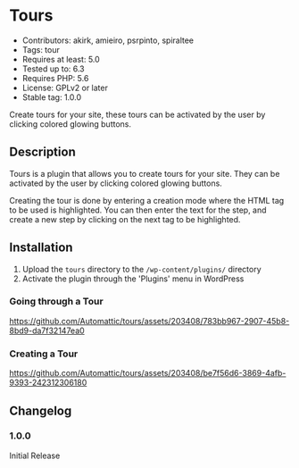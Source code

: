 # Tours

- Contributors: akirk, amieiro, psrpinto, spiraltee
- Tags: tour
- Requires at least: 5.0
- Tested up to: 6.3
- Requires PHP: 5.6
- License: GPLv2 or later
- Stable tag: 1.0.0

Create tours for your site, these tours can be activated by the user by clicking colored glowing buttons.

## Description

Tours is a plugin that allows you to create tours for your site. They can be activated by the user by clicking colored glowing buttons.

Creating the tour is done by entering a creation mode where the HTML tag to be used is highlighted. You can then enter the text for the step, and create a new step by clicking on the next tag to be highlighted.

## Installation

1. Upload the `tours` directory to the `/wp-content/plugins/` directory
1. Activate the plugin through the 'Plugins' menu in WordPress

### Going through a Tour



https://github.com/Automattic/tours/assets/203408/783bb967-2907-45b8-8bd9-da7f32147ea0



### Creating a Tour




https://github.com/Automattic/tours/assets/203408/be7f56d6-3869-4afb-9393-242312306180


## Changelog

### 1.0.0
Initial Release
